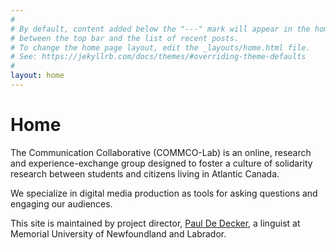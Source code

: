 ```yaml
---
#
# By default, content added below the "---" mark will appear in the home page
# between the top bar and the list of recent posts.
# To change the home page layout, edit the _layouts/home.html file.
# See: https://jekyllrb.com/docs/themes/#overriding-theme-defaults
#
layout: home
---
```


<h1>Home</h1>
The Communication Collaborative (COMMCO-Lab) is an online, research and experience-exchange group designed to foster a culture of solidarity research between students and citizens living in Atlantic Canada.

We specialize in digital media production as tools for asking questions and engaging our audiences. 

This site is maintained by project director, <a href="mailto:pauldd@mun.ca">Paul De Decker</a>, a linguist at Memorial University of Newfoundland and Labrador.
